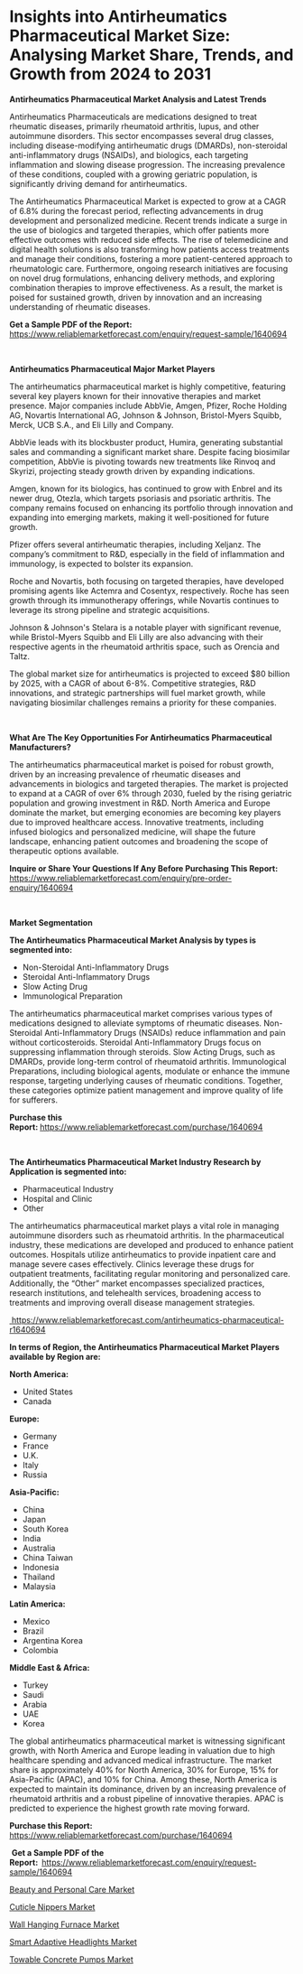 <p><h1>Insights into Antirheumatics Pharmaceutical Market Size: Analysing Market Share, Trends, and Growth from 2024 to 2031</h1></p><p><strong>Antirheumatics Pharmaceutical Market Analysis and Latest Trends</strong></p>
<p><p>Antirheumatics Pharmaceuticals are medications designed to treat rheumatic diseases, primarily rheumatoid arthritis, lupus, and other autoimmune disorders. This sector encompasses several drug classes, including disease-modifying antirheumatic drugs (DMARDs), non-steroidal anti-inflammatory drugs (NSAIDs), and biologics, each targeting inflammation and slowing disease progression. The increasing prevalence of these conditions, coupled with a growing geriatric population, is significantly driving demand for antirheumatics.</p><p>The Antirheumatics Pharmaceutical Market is expected to grow at a CAGR of 6.8% during the forecast period, reflecting advancements in drug development and personalized medicine. Recent trends indicate a surge in the use of biologics and targeted therapies, which offer patients more effective outcomes with reduced side effects. The rise of telemedicine and digital health solutions is also transforming how patients access treatments and manage their conditions, fostering a more patient-centered approach to rheumatologic care. Furthermore, ongoing research initiatives are focusing on novel drug formulations, enhancing delivery methods, and exploring combination therapies to improve effectiveness. As a result, the market is poised for sustained growth, driven by innovation and an increasing understanding of rheumatic diseases.</p></p>
<p><strong>Get a Sample PDF of the Report:&nbsp;</strong> <a href="https://www.reliablemarketforecast.com/enquiry/request-sample/1640694?utm_campaign=1144&utm_medium=2&utm_source=Github&utm_content=ia&utm_term=25092024&utm_id=antirheumatics-pharmaceutical">https://www.reliablemarketforecast.com/enquiry/request-sample/1640694</a></p>
<p>&nbsp;</p>
<p><strong>Antirheumatics Pharmaceutical Major Market Players</strong></p>
<p><p>The antirheumatics pharmaceutical market is highly competitive, featuring several key players known for their innovative therapies and market presence. Major companies include AbbVie, Amgen, Pfizer, Roche Holding AG, Novartis International AG, Johnson & Johnson, Bristol-Myers Squibb, Merck, UCB S.A., and Eli Lilly and Company.</p><p>AbbVie leads with its blockbuster product, Humira, generating substantial sales and commanding a significant market share. Despite facing biosimilar competition, AbbVie is pivoting towards new treatments like Rinvoq and Skyrizi, projecting steady growth driven by expanding indications.</p><p>Amgen, known for its biologics, has continued to grow with Enbrel and its newer drug, Otezla, which targets psoriasis and psoriatic arthritis. The company remains focused on enhancing its portfolio through innovation and expanding into emerging markets, making it well-positioned for future growth.</p><p>Pfizer offers several antirheumatic therapies, including Xeljanz. The company’s commitment to R&D, especially in the field of inflammation and immunology, is expected to bolster its expansion.</p><p>Roche and Novartis, both focusing on targeted therapies, have developed promising agents like Actemra and Cosentyx, respectively. Roche has seen growth through its immunotherapy offerings, while Novartis continues to leverage its strong pipeline and strategic acquisitions.</p><p>Johnson & Johnson's Stelara is a notable player with significant revenue, while Bristol-Myers Squibb and Eli Lilly are also advancing with their respective agents in the rheumatoid arthritis space, such as Orencia and Taltz.</p><p>The global market size for antirheumatics is projected to exceed $80 billion by 2025, with a CAGR of about 6-8%. Competitive strategies, R&D innovations, and strategic partnerships will fuel market growth, while navigating biosimilar challenges remains a priority for these companies.</p></p>
<p>&nbsp;</p>
<p><strong>What Are The Key Opportunities For Antirheumatics Pharmaceutical Manufacturers?</strong></p>
<p><p>The antirheumatics pharmaceutical market is poised for robust growth, driven by an increasing prevalence of rheumatic diseases and advancements in biologics and targeted therapies. The market is projected to expand at a CAGR of over 6% through 2030, fueled by the rising geriatric population and growing investment in R&D. North America and Europe dominate the market, but emerging economies are becoming key players due to improved healthcare access. Innovative treatments, including infused biologics and personalized medicine, will shape the future landscape, enhancing patient outcomes and broadening the scope of therapeutic options available.</p></p>
<p><strong>Inquire or Share Your Questions If Any Before Purchasing This Report:</strong> <a href="https://www.reliablemarketforecast.com/enquiry/pre-order-enquiry/1640694?utm_campaign=1144&utm_medium=2&utm_source=Github&utm_content=ia&utm_term=25092024&utm_id=antirheumatics-pharmaceutical">https://www.reliablemarketforecast.com/enquiry/pre-order-enquiry/1640694</a></p>
<p>&nbsp;</p>
<p><strong>Market Segmentation</strong></p>
<p><strong>The Antirheumatics Pharmaceutical Market Analysis by types is segmented into:</strong></p>
<p><ul><li>Non-Steroidal Anti-Inflammatory Drugs</li><li>Steroidal Anti-Inflammatory Drugs</li><li>Slow Acting Drug</li><li>Immunological Preparation</li></ul></p>
<p><p>The antirheumatics pharmaceutical market comprises various types of medications designed to alleviate symptoms of rheumatic diseases. Non-Steroidal Anti-Inflammatory Drugs (NSAIDs) reduce inflammation and pain without corticosteroids. Steroidal Anti-Inflammatory Drugs focus on suppressing inflammation through steroids. Slow Acting Drugs, such as DMARDs, provide long-term control of rheumatoid arthritis. Immunological Preparations, including biological agents, modulate or enhance the immune response, targeting underlying causes of rheumatic conditions. Together, these categories optimize patient management and improve quality of life for sufferers.</p></p>
<p><strong>Purchase this Report:&nbsp;</strong><a href="https://www.reliablemarketforecast.com/purchase/1640694?utm_campaign=1144&utm_medium=2&utm_source=Github&utm_content=ia&utm_term=25092024&utm_id=antirheumatics-pharmaceutical">https://www.reliablemarketforecast.com/purchase/1640694</a></p>
<p>&nbsp;</p>
<p><strong>The Antirheumatics Pharmaceutical Market Industry Research by Application is segmented into:</strong></p>
<p><ul><li>Pharmaceutical Industry</li><li>Hospital and Clinic</li><li>Other</li></ul></p>
<p><p>The antirheumatics pharmaceutical market plays a vital role in managing autoimmune disorders such as rheumatoid arthritis. In the pharmaceutical industry, these medications are developed and produced to enhance patient outcomes. Hospitals utilize antirheumatics to provide inpatient care and manage severe cases effectively. Clinics leverage these drugs for outpatient treatments, facilitating regular monitoring and personalized care. Additionally, the “Other” market encompasses specialized practices, research institutions, and telehealth services, broadening access to treatments and improving overall disease management strategies.</p></p>
<p><a href="https://www.reliablemarketforecast.com/antirheumatics-pharmaceutical-r1640694?utm_campaign=1144&utm_medium=2&utm_source=Github&utm_content=ia&utm_term=25092024&utm_id=antirheumatics-pharmaceutical">&nbsp;https://www.reliablemarketforecast.com/antirheumatics-pharmaceutical-r1640694</a></p>
<p><strong>In terms of Region, the Antirheumatics Pharmaceutical Market Players available by Region are:</strong></p>
<p>
    <p> <strong> North America: </strong>
        <ul>
            <li>United States</li>
            <li>Canada</li>
        </ul>
        </p> 
    <p> <strong> Europe: </strong>
        <ul>
            <li>Germany</li>
            <li>France</li>
            <li>U.K.</li>
            <li>Italy</li>
            <li>Russia</li>
        </ul>
        </p> 
    <p> <strong> Asia-Pacific: </strong>
        <ul>
            <li>China</li>
            <li>Japan</li>
            <li>South Korea</li>
            <li>India</li>
            <li>Australia</li>
            <li>China Taiwan</li>
            <li>Indonesia</li>
            <li>Thailand</li>
            <li>Malaysia</li>
        </ul>
        </p> 
    <p> <strong> Latin America: </strong>
        <ul>
            <li>Mexico</li>
            <li>Brazil</li>
            <li>Argentina Korea</li>
            <li>Colombia</li>
        </ul>
        </p> 
    <p> <strong> Middle East & Africa: </strong>
        <ul>
            <li>Turkey</li>
            <li>Saudi</li>
            <li>Arabia</li>
            <li>UAE</li>
            <li>Korea</li>
        </ul>
    </p>
    </p>
<p><p>The global antirheumatics pharmaceutical market is witnessing significant growth, with North America and Europe leading in valuation due to high healthcare spending and advanced medical infrastructure. The market share is approximately 40% for North America, 30% for Europe, 15% for Asia-Pacific (APAC), and 10% for China. Among these, North America is expected to maintain its dominance, driven by an increasing prevalence of rheumatoid arthritis and a robust pipeline of innovative therapies. APAC is predicted to experience the highest growth rate moving forward.</p></p>
<p><strong>Purchase this Report: </strong><a href="https://www.reliablemarketforecast.com/purchase/1640694?utm_campaign=1144&utm_medium=2&utm_source=Github&utm_content=ia&utm_term=25092024&utm_id=antirheumatics-pharmaceutical">https://www.reliablemarketforecast.com/purchase/1640694</a></p>
<p>&nbsp;<strong>Get a Sample PDF of the Report:&nbsp;&nbsp;</strong><a href="https://www.reliablemarketforecast.com/enquiry/request-sample/1640694?utm_campaign=1144&utm_medium=2&utm_source=Github&utm_content=ia&utm_term=25092024&utm_id=antirheumatics-pharmaceutical">https://www.reliablemarketforecast.com/enquiry/request-sample/1640694</a></p>
<p><strong></strong></p>
<p><p><a href="https://issuu.com/reportprime-2/docs/beauty-and-personal-care-market-siz_52c2f03ab411f8?utm_campaign=1144&utm_medium=2&utm_source=Github&utm_content=ia&utm_term=25092024&utm_id=antirheumatics-pharmaceutical">Beauty and Personal Care Market</a></p><p><a href="https://www.linkedin.com/pulse/emerging-market-trends-regional-analysis-cuticle-nippers-forecasted-fuqpf?trackingId=%2FXrQxC21TYydH1Q0RJrfvQ%3D%3D&utm_campaign=1144&utm_medium=2&utm_source=Github&utm_content=ia&utm_term=25092024&utm_id=antirheumatics-pharmaceutical">Cuticle Nippers Market</a></p><p><a href="https://issuu.com/reportprime-2/docs/wall-hanging-furnace-market-size-20_af78ef328b2dff?utm_campaign=1144&utm_medium=2&utm_source=Github&utm_content=ia&utm_term=25092024&utm_id=antirheumatics-pharmaceutical">Wall Hanging Furnace Market</a></p><p><a href="https://www.linkedin.com/pulse/navigating-global-smart-adaptive-headlights-market-from-uiigf?utm_campaign=1144&utm_medium=2&utm_source=Github&utm_content=ia&utm_term=25092024&utm_id=antirheumatics-pharmaceutical">Smart Adaptive Headlights Market</a></p><p><a href="https://www.linkedin.com/pulse/strategic-insights-global-towable-concrete-pumps-market-v1nce?trackingId=vLAe4M6STD6SeWAK80Spgg%3D%3D&utm_campaign=1144&utm_medium=2&utm_source=Github&utm_content=ia&utm_term=25092024&utm_id=antirheumatics-pharmaceutical">Towable Concrete Pumps Market</a></p></p>